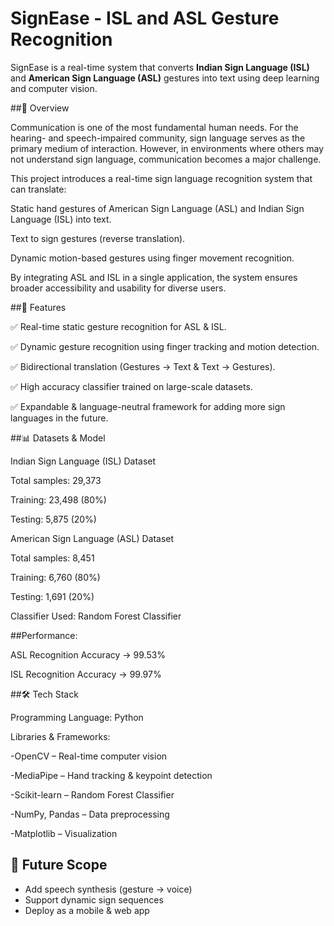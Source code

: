 # SignEase - ISL and ASL Gesture Recognition

SignEase is a real-time system that converts **Indian Sign Language (ISL)** and **American Sign Language (ASL)**
gestures into text using deep learning and computer vision.

##📌 Overview

Communication is one of the most fundamental human needs. For the hearing- and speech-impaired community, sign language serves as the primary medium of interaction. However, in environments where others may not understand sign language, communication becomes a major challenge.

This project introduces a real-time sign language recognition system that can translate:

Static hand gestures of American Sign Language (ASL) and Indian Sign Language (ISL) into text.

Text to sign gestures (reverse translation).

Dynamic motion-based gestures using finger movement recognition.

By integrating ASL and ISL in a single application, the system ensures broader accessibility and usability for diverse users.

##🚀 Features

✅ Real-time static gesture recognition for ASL & ISL.

✅ Dynamic gesture recognition using finger tracking and motion detection.

✅ Bidirectional translation (Gestures → Text & Text → Gestures).

✅ High accuracy classifier trained on large-scale datasets.

✅ Expandable & language-neutral framework for adding more sign languages in the future.

##📊 Datasets & Model

Indian Sign Language (ISL) Dataset

Total samples: 29,373

Training: 23,498 (80%)

Testing: 5,875 (20%)

American Sign Language (ASL) Dataset

Total samples: 8,451

Training: 6,760 (80%)

Testing: 1,691 (20%)

Classifier Used: Random Forest Classifier

##Performance:

ASL Recognition Accuracy → 99.53%

ISL Recognition Accuracy → 99.97%

##🛠️ Tech Stack

Programming Language: Python

Libraries & Frameworks:

-OpenCV – Real-time computer vision

-MediaPipe – Hand tracking & keypoint detection

-Scikit-learn – Random Forest Classifier

-NumPy, Pandas – Data preprocessing

-Matplotlib – Visualization


## 🎯 Future Scope
- Add speech synthesis (gesture → voice)
- Support dynamic sign sequences
- Deploy as a mobile & web app
